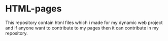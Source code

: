 # HTML-pages
This repository contain html files  which i made for my dynamic web project and if anyone want to contribute to my pages then it can contribute in my repository. 
